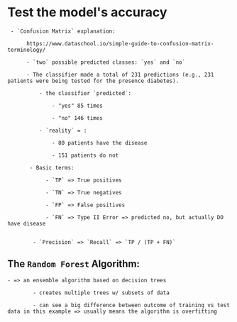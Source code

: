 # Test the model's accuracy

     - `Confusion Matrix` explanation:

          https://www.dataschool.io/simple-guide-to-confusion-matrix-terminology/

          - `two` possible predicted classes: `yes` and `no`

          - The classifier made a total of 231 predictions (e.g., 231 patients were being tested for the presence diabetes).

              - the classifier `predicted`:

                  - "yes" 85 times

                  - "no" 146 times

              - `reality` = :

                  - 80 patients have the disease

                  - 151 patients do not

           - Basic terms:

                - `TP` => True positives

                - `TN` => True negatives

                - `FP` => False positives

                - `FN` => Type II Error => predicted no, but actually DO have disease


            - `Precision` => `Recall` => `TP / (TP + FN)`


## The `Random Forest` Algorithm:


    - => an ensemble algorithm based on decision trees

            - creates multiple trees w/ subsets of data

            - can see a big difference between outcome of training vs test data in this example => usually means the algorithm is overfitting 
